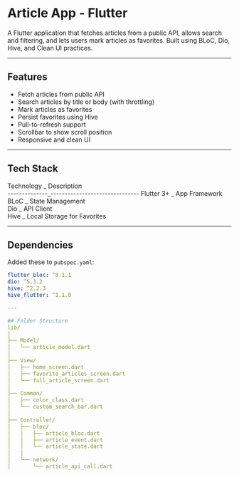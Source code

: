 # Article App - Flutter

A Flutter application that fetches articles from a public API, allows search and filtering, and lets users mark articles as favorites. Built using BLoC, Dio, Hive, and Clean UI practices.

---

## Features

-  Fetch articles from public API
-  Search articles by title or body (with throttling)
-  Mark articles as favorites
-  Persist favorites using Hive
-  Pull-to-refresh support
-  Scrollbar to show scroll position
-  Responsive and clean UI

---

## Tech Stack

 Technology   _  Description                  
--------------_-------------------------------
 Flutter 3+   _  App Framework                
 BLoC         _  State Management             
 Dio          _  API Client                   
 Hive         _  Local Storage for Favorites  

---

##  Dependencies

Added these to  `pubspec.yaml`:

```yaml
flutter_bloc: ^8.1.1
dio: ^5.3.2
hive: ^2.2.3
hive_flutter: ^1.1.0

---

## Folder Structure
lib/
│
├── Model/
│   └── article_model.dart
│
├── View/
│   ├── home_screen.dart
│   ├── favorite_articles_screen.dart
│   └── full_article_screen.dart
│
├── Common/
│   ├── color_class.dart
│   └── custom_search_bar.dart
│
├── Controller/
│   ├── bloc/
│   │   ├── article_bloc.dart
│   │   ├── article_event.dart
│   │   └── article_state.dart
│   │
│   └── network/
│       └── article_api_call.dart


 
 